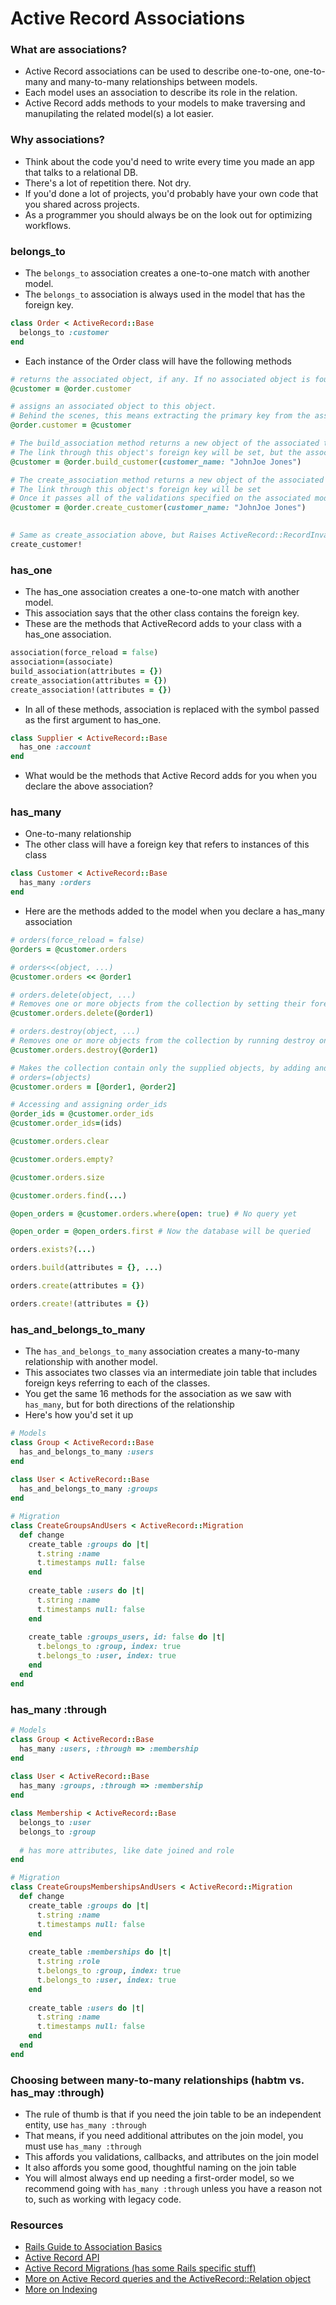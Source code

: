 # Active Record Associations

### What are associations?

- Active Record associations can be used to describe one-to-one, one-to-many and many-to-many relationships between models. 
- Each model uses an association to describe its role in the relation. 
- Active Record adds methods to your models to make traversing and manupilating the related model(s) a lot easier.

### Why associations?
- Think about the code you'd need to write every time you made an app that talks to a relational DB. 
- There's a lot of repetition there. Not dry.
- If you'd done a lot of projects, you'd probably have your own code that you shared across projects.
- As a programmer you should always be on the look out for optimizing workflows.

### belongs_to
- The `belongs_to` association creates a one-to-one match with another model.
- The `belongs_to` association is always used in the model that has the foreign key.


```ruby
class Order < ActiveRecord::Base
  belongs_to :customer
end
```

- Each instance of the Order class will have the following methods

```ruby
# returns the associated object, if any. If no associated object is found, it returns nil.
@customer = @order.customer
```
```ruby
# assigns an associated object to this object. 
# Behind the scenes, this means extracting the primary key from the associate object and setting this object's foreign key to the same value.
@order.customer = @customer
```
```ruby
# The build_association method returns a new object of the associated type.
# The link through this object's foreign key will be set, but the associated object will not yet be saved.
@customer = @order.build_customer(customer_name: "JohnJoe Jones")
```
```ruby
# The create_association method returns a new object of the associated type. 
# The link through this object's foreign key will be set
# Once it passes all of the validations specified on the associated model, the associated object will be saved.
@customer = @order.create_customer(customer_name: "JohnJoe Jones")
                                   
```
```ruby
# Same as create_association above, but Raises ActiveRecord::RecordInvalid if the record is invalid.
create_customer!
```

### has_one

- The has_one association creates a one-to-one match with another model.
- This association says that the other class contains the foreign key.
- These are the methods that ActiveRecord adds to your class with a has_one association.

```ruby
association(force_reload = false)
association=(associate)
build_association(attributes = {})
create_association(attributes = {})
create_association!(attributes = {})
```
- In all of these methods, association is replaced with the symbol passed as the first argument to has_one.

```ruby
class Supplier < ActiveRecord::Base
  has_one :account
end
```
- What would be the methods that Active Record adds for you when you declare the above association?

### has_many
- One-to-many relationship
- The other class will have a foreign key that refers to instances of this class

```ruby
class Customer < ActiveRecord::Base
  has_many :orders
end
```

- Here are the methods added to the model when you declare a has_many association
```ruby
# orders(force_reload = false)
@orders = @customer.orders
```

```ruby
# orders<<(object, ...)
@customer.orders << @order1
```

```ruby
# orders.delete(object, ...)
# Removes one or more objects from the collection by setting their foreign keys to NULL.
@customer.orders.delete(@order1)
```

```ruby
# orders.destroy(object, ...)
# Removes one or more objects from the collection by running destroy on each object.
@customer.orders.destroy(@order1)
```

```ruby
# Makes the collection contain only the supplied objects, by adding and deleting as appropriate.
# orders=(objects)
@customer.orders = [@order1, @order2]
```

```ruby
# Accessing and assigning order_ids
@order_ids = @customer.order_ids
@customer.order_ids=(ids)
```

```ruby
@customer.orders.clear
```

```ruby
@customer.orders.empty?
```
```ruby
@customer.orders.size
```

```ruby
@customer.orders.find(...)
```
```ruby
@open_orders = @customer.orders.where(open: true) # No query yet
```
```ruby
@open_order = @open_orders.first # Now the database will be queried
```
```ruby
orders.exists?(...)
```
```ruby
orders.build(attributes = {}, ...)
```
```ruby
orders.create(attributes = {})
```
```ruby
orders.create!(attributes = {})
```

### has_and_belongs_to_many

- The `has_and_belongs_to_many` association creates a many-to-many relationship with another model. 
- This associates two classes via an intermediate join table that includes foreign keys referring to each of the classes.
- You get the same 16 methods for the association as we saw with `has_many`, but for both directions of the relationship
- Here's how you'd set it up

```ruby 
# Models
class Group < ActiveRecord::Base
  has_and_belongs_to_many :users
end
 
class User < ActiveRecord::Base
  has_and_belongs_to_many :groups
end
```

```ruby
# Migration
class CreateGroupsAndUsers < ActiveRecord::Migration
  def change
    create_table :groups do |t|
      t.string :name
      t.timestamps null: false
    end
 
    create_table :users do |t|
      t.string :name
      t.timestamps null: false
    end
 
    create_table :groups_users, id: false do |t|
      t.belongs_to :group, index: true
      t.belongs_to :user, index: true
    end
  end
end
```

### has_many :through
```ruby 
# Models
class Group < ActiveRecord::Base
  has_many :users, :through => :membership
end
 
class User < ActiveRecord::Base
  has_many :groups, :through => :membership
end

class Membership < ActiveRecord::Base
  belongs_to :user
  belongs_to :group
  
  # has more attributes, like date joined and role
end
```

```ruby
# Migration
class CreateGroupsMembershipsAndUsers < ActiveRecord::Migration
  def change
    create_table :groups do |t|
      t.string :name
      t.timestamps null: false
    end
 
    create_table :memberships do |t|
      t.string :role
      t.belongs_to :group, index: true
      t.belongs_to :user, index: true
    end
 
    create_table :users do |t|
      t.string :name
      t.timestamps null: false
    end
  end
end
```


### Choosing between many-to-many relationships (habtm vs. has_may :through)
- The rule of thumb is that if you need the join table to be an independent entity, use `has_many :through`
- That means, if you need additional attributes on the join model, you must use `has_many :through`
- This affords you validations, callbacks, and attributes on the join model
- It also affords you some good, thoughtful naming on the join table
- You will almost always end up needing a first-order model, so we recommend going with `has_many :through` unless you have a reason not to, such as working with legacy code.

### Resources

- [Rails Guide to Association Basics](http://guides.rubyonrails.org/association_basics.html)
- [Active Record API](http://api.rubyonrails.org/classes/ActiveRecord/Associations/ClassMethods.html)
- [Active Record Migrations (has some Rails specific stuff)](http://guides.rubyonrails.org/active_record_migrations.html)
- [More on Active Record queries and the ActiveRecord::Relation object](http://www.theodinproject.com/ruby-on-rails/active-record-queries)
- [More on Indexing]()
